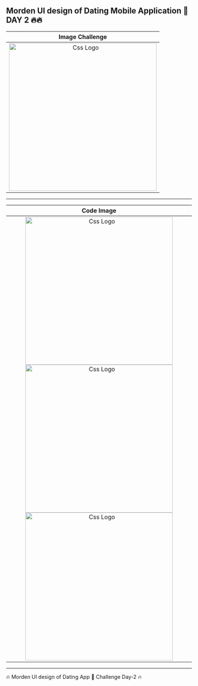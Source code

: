 <h2>Morden UI design of Dating Mobile Application 👫  DAY 2 🔥🔥</h2>



<table>
<thead>
  
<tr>
  
  
  
  
  <th align="center">Image Challenge</th>

</tr>
  

  
  
</thead>
  
  
<tbody>
  
  
<tr>
  
  <td align="center">
  <a target="_blank" rel="" href="https://user-images.githubusercontent.com/69757558/194951798-7d12ca0d-8fc9-4ca7-86bf-85e818cedf5a.png">
  <img src="https://user-images.githubusercontent.com/69757558/194951798-7d12ca0d-8fc9-4ca7-86bf-85e818cedf5a.png" alt="Css Logo" with="200" height="400"/>

  </a>
    
    
  
  </td>
  
  
  
</tr>
  
  
</tbody>
  
  
</table>


<hr>



<table>
  
  
  
<thead>
<tr>
  <th align="center">Code Image</th>

</tr>
  
  
</thead>
  
  
<tbody>
<tr>
  
  <td align="center">    
    
  <a target="_blank" rel="" href="https://user-images.githubusercontent.com/69757558/194952010-d256bef8-4af9-454f-9eab-34aa45953936.jpg">
  <img src="https://user-images.githubusercontent.com/69757558/194952010-d256bef8-4af9-454f-9eab-34aa45953936.jpg" alt="Css Logo" with="200" height="400"/>
    </a>
     <a target="_blank" rel="" href="https://user-images.githubusercontent.com/69757558/194953502-9ca0a22e-b5b6-486a-b34a-aba50864b97d.jpg">
  <img src="https://user-images.githubusercontent.com/69757558/194953502-9ca0a22e-b5b6-486a-b34a-aba50864b97d.jpg" alt="Css Logo" with="200" height="400"/>
    </a>
    <!-- -->
    <a target="_blank" rel="" href="https://user-images.githubusercontent.com/69757558/194953505-21800402-dc25-4c1b-b3a6-7ed1070b18ba.jpg">
     <img src="https://user-images.githubusercontent.com/69757558/194953505-21800402-dc25-4c1b-b3a6-7ed1070b18ba.jpg" alt="Css Logo" with="200" height="400"/></a>
    
  
    
  </td>
  
</tr>
</tbody>
</table>


 <hr>



 🔥 Morden UI design of Dating App 👫 Challenge Day-2 🔥
